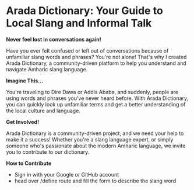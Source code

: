 **Arada Dictionary: Your Guide to Local Slang and Informal Talk**
=================================================================

**Never feel lost in conversations again!**

Have you ever felt confused or left out of conversations because of unfamiliar slang words and phrases? You're not alone! That's why I created Arada Dictionary, a community-driven platform to help you understand and navigate Amharic slang language.


**Imagine This...**

You're traveling to Dire Dawa or Addis Ababa, and suddenly, people are using words and phrases you've never heard before. With Arada Dictionary, you can quickly look up unfamiliar terms and get a better understanding of the local culture and language.

**Get Involved!**

Arada Dictionary is a community-driven project, and we need your help to make it a success! Whether you're a slang language expert, or simply someone who's passionate about the modern Amharic language, we invite you to contribute to our dictionary.

**How to Contribute**

* Sign in with your Google or GitHub account
* head over /define route and fill the form to describe the slang word
